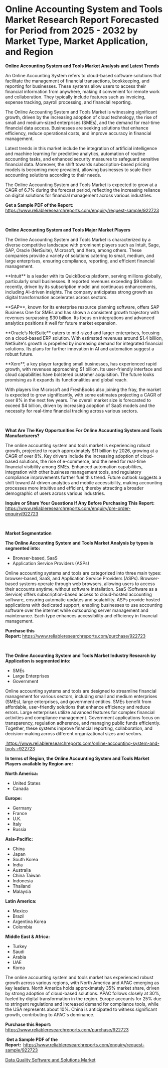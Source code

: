 <p><h1>Online Accounting System and Tools Market Research Report Forecasted for Period from 2025 -  2032 by Market Type, Market Application, and Region</h1></p><p><strong>Online Accounting System and Tools Market Analysis and Latest Trends</strong></p>
<p><p>An Online Accounting System refers to cloud-based software solutions that facilitate the management of financial transactions, bookkeeping, and reporting for businesses. These systems allow users to access their financial information from anywhere, making it convenient for remote work and collaboration. They typically include features such as invoicing, expense tracking, payroll processing, and financial reporting.</p><p>The Online Accounting System and Tools Market is witnessing significant growth, driven by the increasing adoption of cloud technology, the rise of small and medium-sized enterprises (SMEs), and the demand for real-time financial data access. Businesses are seeking solutions that enhance efficiency, reduce operational costs, and improve accuracy in financial management. </p><p>Latest trends in this market include the integration of artificial intelligence and machine learning for predictive analytics, automation of routine accounting tasks, and enhanced security measures to safeguard sensitive financial data. Moreover, the shift towards subscription-based pricing models is becoming more prevalent, allowing businesses to scale their accounting solutions according to their needs.</p><p>The Online Accounting System and Tools Market is expected to grow at a CAGR of 6.7% during the forecast period, reflecting the increasing reliance on digital solutions for financial management across various industries.</p></p>
<p><strong>Get a Sample PDF of the Report:&nbsp;</strong> <a href="https://www.reliableresearchreports.com/enquiry/request-sample/922723?utm_campaign=2981&utm_medium=2&utm_source=Github&utm_content=ia&utm_term=07032025&utm_id=online-accounting-system-and-tools">https://www.reliableresearchreports.com/enquiry/request-sample/922723</a></p>
<p>&nbsp;</p>
<p><strong>Online Accounting System and Tools Major Market Players</strong></p>
<p><p>The Online Accounting System and Tools Market is characterized by a diverse competitive landscape with prominent players such as Intuit, Sage, SAP, Oracle (NetSuite), Microsoft, and Xero, among others. These companies provide a variety of solutions catering to small, medium, and large enterprises, ensuring compliance, reporting, and efficient financial management.</p><p>**Intuit** is a leader with its QuickBooks platform, serving millions globally, particularly small businesses. It reported revenues exceeding $9 billion recently, driven by its subscription model and continuous enhancements, including AI-driven insights. The company anticipates strong growth as digital transformation accelerates across sectors.</p><p>**SAP**, known for its enterprise resource planning software, offers SAP Business One for SMEs and has shown a consistent growth trajectory with revenues surpassing $30 billion. Its focus on integrations and advanced analytics positions it well for future market expansion.</p><p>**Oracle’s NetSuite** caters to mid-sized and larger enterprises, focusing on a cloud-based ERP solution. With estimated revenues around $1.4 billion, NetSuite's growth is propelled by increasing demand for integrated financial solutions. Its plans for further innovation in AI and automation suggest a robust future.</p><p>**Xero**, a key player targeting small businesses, has experienced rapid growth, with revenues approaching $1 billion. Its user-friendly interface and cloud capabilities have bolstered customer acquisition. The future looks promising as it expands its functionalities and global reach.</p><p>With players like Microsoft and FreshBooks also joining the fray, the market is expected to grow significantly, with some estimates projecting a CAGR of over 8% in the next few years. The overall market size is forecasted to exceed $4 billion, driven by increasing adoption of SaaS models and the necessity for real-time financial tracking across various sectors.</p></p>
<p>&nbsp;</p>
<p><strong>What Are The Key Opportunities For Online Accounting System and Tools Manufacturers?</strong></p>
<p><p>The online accounting system and tools market is experiencing robust growth, projected to reach approximately $11 billion by 2026, growing at a CAGR of over 8%. Key drivers include the increasing adoption of cloud-based solutions, the rise of e-commerce, and the need for real-time financial visibility among SMEs. Enhanced automation capabilities, integration with other business management tools, and regulatory compliance improvements further fuel this trend. Future outlook suggests a shift toward AI-driven analytics and mobile accessibility, making accounting processes more intuitive and efficient, thereby attracting a broader demographic of users across various industries.</p></p>
<p><strong>Inquire or Share Your Questions If Any Before Purchasing This Report:</strong> <a href="https://www.reliableresearchreports.com/enquiry/pre-order-enquiry/922723?utm_campaign=2981&utm_medium=2&utm_source=Github&utm_content=ia&utm_term=07032025&utm_id=online-accounting-system-and-tools">https://www.reliableresearchreports.com/enquiry/pre-order-enquiry/922723</a></p>
<p>&nbsp;</p>
<p><strong>Market Segmentation</strong></p>
<p><strong>The Online Accounting System and Tools Market Analysis by types is segmented into:</strong></p>
<p><ul><li>Browser-based, SaaS</li><li>Application Service Providers (ASPs)</li></ul></p>
<p><p>Online accounting systems and tools are categorized into three main types: browser-based, SaaS, and Application Service Providers (ASPs). Browser-based systems operate through web browsers, allowing users to access their accounts anytime, without software installation. SaaS (Software as a Service) offers subscription-based access to cloud-hosted accounting software, ensuring automatic updates and scalability. ASPs provide hosted applications with dedicated support, enabling businesses to use accounting software over the internet while outsourcing server management and maintenance. Each type enhances accessibility and efficiency in financial management.</p></p>
<p><strong>Purchase this Report:&nbsp;</strong><a href="https://www.reliableresearchreports.com/purchase/922723?utm_campaign=2981&utm_medium=2&utm_source=Github&utm_content=ia&utm_term=07032025&utm_id=online-accounting-system-and-tools">https://www.reliableresearchreports.com/purchase/922723</a></p>
<p>&nbsp;</p>
<p><strong>The Online Accounting System and Tools Market Industry Research by Application is segmented into:</strong></p>
<p><ul><li>SMEs</li><li>Large Enterprises</li><li>Government</li></ul></p>
<p><p>Online accounting systems and tools are designed to streamline financial management for various sectors, including small and medium enterprises (SMEs), large enterprises, and government entities. SMEs benefit from affordable, user-friendly solutions that enhance efficiency and reduce errors. Large enterprises utilize advanced features for complex financial activities and compliance management. Government applications focus on transparency, regulation adherence, and managing public funds efficiently. Together, these systems improve financial reporting, collaboration, and decision-making across different organizational sizes and sectors.</p></p>
<p><a href="https://www.reliableresearchreports.com/online-accounting-system-and-tools-r922723?utm_campaign=2981&utm_medium=2&utm_source=Github&utm_content=ia&utm_term=07032025&utm_id=online-accounting-system-and-tools">&nbsp;https://www.reliableresearchreports.com/online-accounting-system-and-tools-r922723</a></p>
<p><strong>In terms of Region, the Online Accounting System and Tools Market Players available by Region are:</strong></p>
<p>
    <p> <strong> North America: </strong>
        <ul>
            <li>United States</li>
            <li>Canada</li>
        </ul>
        </p> 
    <p> <strong> Europe: </strong>
        <ul>
            <li>Germany</li>
            <li>France</li>
            <li>U.K.</li>
            <li>Italy</li>
            <li>Russia</li>
        </ul>
        </p> 
    <p> <strong> Asia-Pacific: </strong>
        <ul>
            <li>China</li>
            <li>Japan</li>
            <li>South Korea</li>
            <li>India</li>
            <li>Australia</li>
            <li>China Taiwan</li>
            <li>Indonesia</li>
            <li>Thailand</li>
            <li>Malaysia</li>
        </ul>
        </p> 
    <p> <strong> Latin America: </strong>
        <ul>
            <li>Mexico</li>
            <li>Brazil</li>
            <li>Argentina Korea</li>
            <li>Colombia</li>
        </ul>
        </p> 
    <p> <strong> Middle East & Africa: </strong>
        <ul>
            <li>Turkey</li>
            <li>Saudi</li>
            <li>Arabia</li>
            <li>UAE</li>
            <li>Korea</li>
        </ul>
    </p>
    </p>
<p><p>The online accounting system and tools market has experienced robust growth across various regions, with North America and APAC emerging as key leaders. North America holds approximately 35% market share, driven by strong adoption of cloud-based solutions. APAC follows closely at 30%, fueled by digital transformation in the region. Europe accounts for 25% due to stringent regulations and increased demand for compliance tools, while the USA represents about 10%. China is anticipated to witness significant growth, contributing to APAC's dominance.</p></p>
<p><strong>Purchase this Report: </strong><a href="https://www.reliableresearchreports.com/purchase/922723?utm_campaign=2981&utm_medium=2&utm_source=Github&utm_content=ia&utm_term=07032025&utm_id=online-accounting-system-and-tools">https://www.reliableresearchreports.com/purchase/922723</a></p>
<p>&nbsp;<strong>Get a Sample PDF of the Report:&nbsp;&nbsp;</strong><a href="https://www.reliableresearchreports.com/enquiry/request-sample/922723?utm_campaign=2981&utm_medium=2&utm_source=Github&utm_content=ia&utm_term=07032025&utm_id=online-accounting-system-and-tools">https://www.reliableresearchreports.com/enquiry/request-sample/922723</a></p>
<p><strong></strong></p>
<p><p><a href="https://github.com/djibenesha/Market-Research-Report-List-1/blob/main/data-quality-software-and-solutions-market.md?utm_campaign=2981&utm_medium=2&utm_source=Github&utm_content=ia&utm_term=07032025&utm_id=online-accounting-system-and-tools">Data Quality Software and Solutions Market</a></p></p>